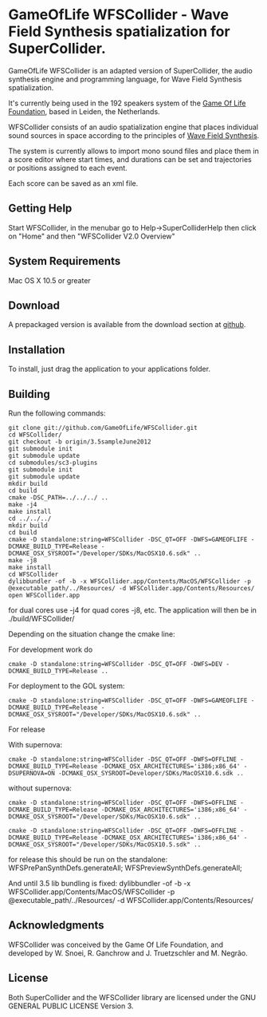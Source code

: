 GameOfLife WFSCollider - Wave Field Synthesis spatialization for SuperCollider.
===============================================================================

GameOfLife WFSCollider is an adapted version of SuperCollider, the audio synthesis engine and programming language, for Wave Field Synthesis spatialization.

It's currently being used in the 192 speakers system of the [Game Of Life Foundation](http://gameoflife.nl/en), based in Leiden, the Netherlands.

WFSCollider consists of an audio spatialization engine that places individual sound sources in space according to the principles of [Wave Field Synthesis](http://en.wikipedia.org/wiki/Wave_field_synthesis).

The system is currently allows to import mono sound files and place them in a score editor where start times, and durations can be set and trajectories or positions assigned to each event.

Each score can be saved as an xml file.

## Getting Help ##

Start WFSCollider, in the menubar go to Help->SuperColliderHelp then click on "Home" and then "WFSCollider V2.0 Overview"

## System Requirements ##

Mac OS X 10.5 or greater

## Download ##

A prepackaged version is available from the download section at [github](https://github.com/GameOfLife/WFSCollider).

## Installation ##

To install, just drag the application to your applications folder.

## Building ##

Run the following commands:

```
git clone git://github.com/GameOfLife/WFSCollider.git
cd WFSCollider/
git checkout -b origin/3.5sampleJune2012
git submodule init
git submodule update
cd submodules/sc3-plugins
git submodule init
git submodule update
mkdir build
cd build
cmake -DSC_PATH=../../../ ..
make -j4
make install
cd ../../../
mkdir build
cd build
cmake -D standalone:string=WFSCollider -DSC_QT=OFF -DWFS=GAMEOFLIFE -DCMAKE_BUILD_TYPE=Release -DCMAKE_OSX_SYSROOT="/Developer/SDKs/MacOSX10.6.sdk" ..
make -j8
make install
cd WFSCollider
dylibbundler -of -b -x WFSCollider.app/Contents/MacOS/WFSCollider -p @executable_path/../Resources/ -d WFSCollider.app/Contents/Resources/
open WFSCollider.app
```

for dual cores use -j4 for quad cores -j8, etc. The application will then be in ./build/WFSCollider/

Depending on the situation change the cmake line:

For development work do

    cmake -D standalone:string=WFSCollider -DSC_QT=OFF -DWFS=DEV -DCMAKE_BUILD_TYPE=Release ..

For deployment to the GOL system:

    cmake -D standalone:string=WFSCollider -DSC_QT=OFF -DWFS=GAMEOFLIFE -DCMAKE_BUILD_TYPE=Release -DCMAKE_OSX_SYSROOT="/Developer/SDKs/MacOSX10.6.sdk" ..

For release

With supernova:

    cmake -D standalone:string=WFSCollider -DSC_QT=OFF -DWFS=OFFLINE -DCMAKE_BUILD_TYPE=Release -DCMAKE_OSX_ARCHITECTURES='i386;x86_64' -DSUPERNOVA=ON -DCMAKE_OSX_SYSROOT=Developer/SDKs/MacOSX10.6.sdk ..

without supernova:

    cmake -D standalone:string=WFSCollider -DSC_QT=OFF -DWFS=OFFLINE -DCMAKE_BUILD_TYPE=Release -DCMAKE_OSX_ARCHITECTURES='i386;x86_64' -DCMAKE_OSX_SYSROOT="/Developer/SDKs/MacOSX10.6.sdk" ..

    cmake -D standalone:string=WFSCollider -DSC_QT=OFF -DWFS=OFFLINE -DCMAKE_BUILD_TYPE=Release -DCMAKE_OSX_ARCHITECTURES='i386;x86_64' -DCMAKE_OSX_SYSROOT="/Developer/SDKs/MacOSX10.5.sdk" ..

for release this should be run on the standalone:
WFSPrePanSynthDefs.generateAll;
WFSPreviewSynthDefs.generateAll;

And until 3.5 lib bundling is fixed:
    dylibbundler -of -b -x WFSCollider.app/Contents/MacOS/WFSCollider -p @executable_path/../Resources/ -d WFSCollider.app/Contents/Resources/    

## Acknowledgments ##
WFSCollider was conceived by the Game Of Life Foundation, and developed by W. Snoei, R. Ganchrow and J. Truetzschler and M. Negrão.

## License ##
Both SuperCollider and the WFSCollider library are licensed under the GNU GENERAL PUBLIC LICENSE Version 3.  

